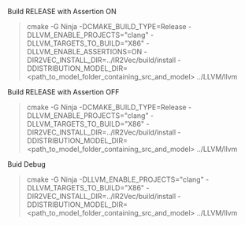 Build RELEASE with Assertion ON
> cmake -G Ninja -DCMAKE_BUILD_TYPE=Release -DLLVM_ENABLE_PROJECTS="clang" -DLLVM_TARGETS_TO_BUILD="X86" -DLLVM_ENABLE_ASSERTIONS=ON -DIR2VEC_INSTALL_DIR=../IR2Vec/build/install -DDISTRIBUTION_MODEL_DIR=<path_to_model_folder_containing_src_and_model> ../LLVM/llvm

Build RELEASE with Assertion OFF
> cmake -G Ninja -DCMAKE_BUILD_TYPE=Release -DLLVM_ENABLE_PROJECTS="clang" -DLLVM_TARGETS_TO_BUILD="X86" -DIR2VEC_INSTALL_DIR=../IR2Vec/build/install -DDISTRIBUTION_MODEL_DIR=<path_to_model_folder_containing_src_and_model> ../LLVM/llvm

Buid Debug
> cmake -G Ninja -DLLVM_ENABLE_PROJECTS="clang" -DLLVM_TARGETS_TO_BUILD="X86" -DIR2VEC_INSTALL_DIR=../IR2Vec/build/install -DDISTRIBUTION_MODEL_DIR=<path_to_model_folder_containing_src_and_model> ../LLVM/llvm
